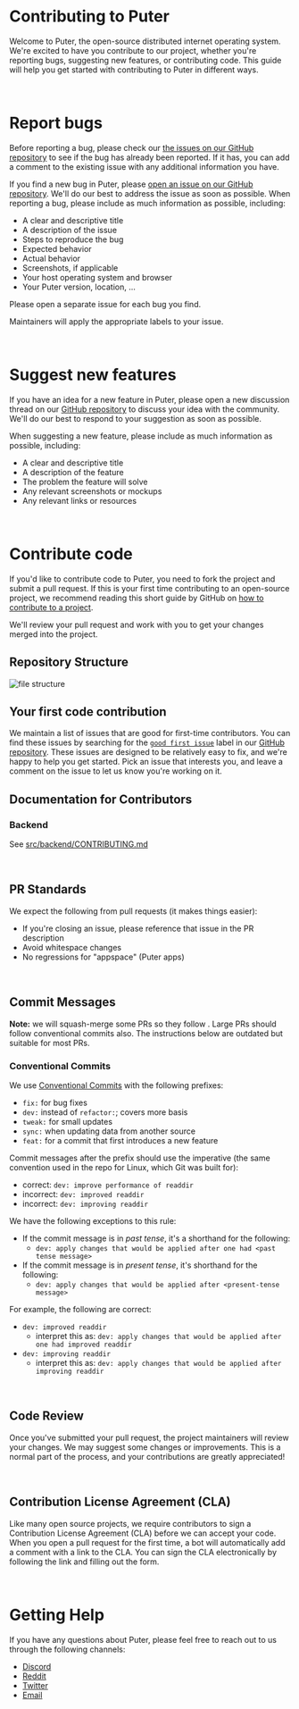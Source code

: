 # Contributing to Puter

Welcome to Puter, the open-source distributed internet operating system. We're excited to have you contribute to our project, whether you're reporting bugs, suggesting new features, or contributing code. This guide will help you get started with contributing to Puter in different ways.

<br>

# Report bugs

Before reporting a bug, please check our [the issues on our GitHub repository](https://github.com/HeyPuter/puter/issues) to see if the bug has already been reported. If it has, you can add a comment to the existing issue with any additional information you have.

If you find a new bug in Puter, please [open an issue on our GitHub repository](https://github.com/HeyPuter/puter/issues/new). We'll do our best to address the issue as soon as possible. When reporting a bug, please include as much information as possible, including:

- A clear and descriptive title
- A description of the issue
- Steps to reproduce the bug
- Expected behavior
- Actual behavior
- Screenshots, if applicable
- Your host operating system and browser
- Your Puter version, location, ...

Please open a separate issue for each bug you find.

Maintainers will apply the appropriate labels to your issue.

<br>

# Suggest new features

If you have an idea for a new feature in Puter, please open a new discussion thread on our [GitHub repository](https://github.com/HeyPuter/puter/discussions) to discuss your idea with the community. We'll do our best to respond to your suggestion as soon as possible.

When suggesting a new feature, please include as much information as possible, including:

- A clear and descriptive title
- A description of the feature
- The problem the feature will solve
- Any relevant screenshots or mockups
- Any relevant links or resources

<br>

# Contribute code

If you'd like to contribute code to Puter, you need to fork the project and submit a pull request. If this is your first time contributing to an open-source project, we recommend reading this short guide by GitHub on [how to contribute to a project](https://docs.github.com/en/get-started/exploring-projects-on-github/contributing-to-a-project).

We'll review your pull request and work with you to get your changes merged into the project.

## Repository Structure

![file structure](./doc/File%20Structure.drawio.png)

## Your first code contribution

We maintain a list of issues that are good for first-time contributors. You can find these issues by searching for the [`good first issue`](https://github.com/HeyPuter/puter/issues?q=is%3Aissue+is%3Aopen+label%3A%22good+first+issue%22) label in our [GitHub repository](https://github.com/HeyPuter/puter). These issues are designed to be relatively easy to fix, and we're happy to help you get started. Pick an issue that interests you, and leave a comment on the issue to let us know you're working on it.

## Documentation for Contributors

### Backend
See [src/backend/CONTRIBUTING.md](src/backend/CONTRIBUTING.md)

<br>

## PR Standards

We expect the following from pull requests (it makes things easier):
- If you're closing an issue, please reference that issue in the PR description
- Avoid whitespace changes
- No regressions for "appspace" (Puter apps)

<br>

## Commit Messages

**Note:** we will squash-merge some PRs so they follow . Large PRs should follow conventional commits also. The instructions below are outdated but suitable for most PRs.

### Conventional Commits
We use [Conventional Commits](https://www.conventionalcommits.org/en/v1.0.0/) with the following prefixes:
- `fix:` for bug fixes
- `dev:` instead of `refactor:`; covers more basis
- `tweak:` for small updates
- `sync:` when updating data from another source
- `feat:` for a commit that first introduces a new feature

Commit messages after the prefix should use the imperative (the same convention used in the repo for Linux, which Git was built for):

- correct: `dev: improve performance of readdir`
- incorrect: `dev: improved readdir`
- incorrect: `dev: improving readdir`

We have the following exceptions to this rule:
- If the commit message is in _past tense_, it's a shorthand for the following:
  - `dev: apply changes that would be applied after one had <past tense message>`
- If the commit message is in _present tense_, it's shorthand for the following:
  - `dev: apply changes that would be applied after <present-tense message>`

For example, the following are correct:
- `dev: improved readdir`
  - interpret this as: `dev: apply changes that would be applied after one had improved readdir`
- `dev: improving readdir`
  - interpret this as: `dev: apply changes that would be applied after improving readdir`

<br>

## Code Review

Once you've submitted your pull request, the project maintainers will review your changes. We may suggest some changes or improvements. This is a normal part of the process, and your contributions are greatly appreciated!

<br>

## Contribution License Agreement (CLA)

Like many open source projects, we require contributors to sign a Contribution License Agreement (CLA) before we can accept your code. When you open a pull request for the first time, a bot will automatically add a comment with a link to the CLA. You can sign the CLA electronically by following the link and filling out the form.

<br>

# Getting Help

If you have any questions about Puter, please feel free to reach out to us through the following channels:

- [Discord](https://discord.com/invite/PQcx7Teh8u)
- [Reddit](https://www.reddit.com/r/Puter/)
- [Twitter](https://twitter.com/HeyPuter)
- [Email](mailto:support@puter.com)
